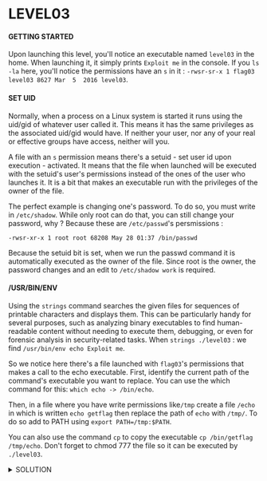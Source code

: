 <h1>LEVEL03</h1>


<h4>GETTING STARTED</h4>

Upon launching this level, you'll notice an executable named `level03` in the home. When launching it, it simply prints `Exploit me` in the console. If you `ls -la` here, you'll notice the permissions have an `s` in it : `-rwsr-sr-x 1 flag03  level03 8627 Mar  5  2016 level03`.


<h4>SET UID</h4>

Normally, when a process on a Linux system is started it runs using the uid/gid of whatever user called it. This means it has the same privileges as the associated uid/gid would have. If neither your user, nor any of your real or effective groups have access, neither will you.

A file with an `s` permission means there's a setuid - set user id upon execution - activated. It means that the file when launched will be executed with the setuid's user's permissions instead of the ones of the user who launches it. It is a bit that makes an executable run with the privileges of the owner of the file.

The perfect example is changing one's password. To do so, you must write in `/etc/shadow`. While only root can do that, you can still change your password, why ? Because these are `/etc/passwd`'s persmissions : 

```-rwsr-xr-x 1 root root 68208 May 28 01:37 /bin/passwd```

Because the setuid bit is set, when we run the passwd command it is automatically executed as the owner of the file. Since root is the owner, the password changes and an edit to `/etc/shadow work` is required.


<h4>/USR/BIN/ENV</h4>

Using the `strings` command searches the given files for sequences of printable characters and displays them. This can be particularly handy for several purposes, such as analyzing binary executables to find human-readable content without needing to execute them, debugging, or even for forensic analysis in security-related tasks. When `strings ./level03` : we find `/usr/bin/env echo Exploit me`.

So we notice here there's a file launched with `flag03`'s permissions that makes a call to the echo executable. First, identify the current path of the command's executable you want to replace. You can use the which command for this: `which echo -> /bin/echo`.  

Then, in a file where you have write permissions like`/tmp` create a file `/echo` in which is written `echo getflag` then replace the path of `echo` with `/tmp/`. To do so add to PATH using `export PATH=/tmp:$PATH`. 

You can also use the command `cp` to copy the executable `cp /bin/getflag /tmp/echo`. Don't forget to chmod 777 the file so it can be executed by `./level03`. 

<details><summary> SOLUTION </summary>
  
* `su level04`

<p align="center">
👑 qi0maab88jeaj46qoumi7maus 👑
</p>
                                           
</details>

